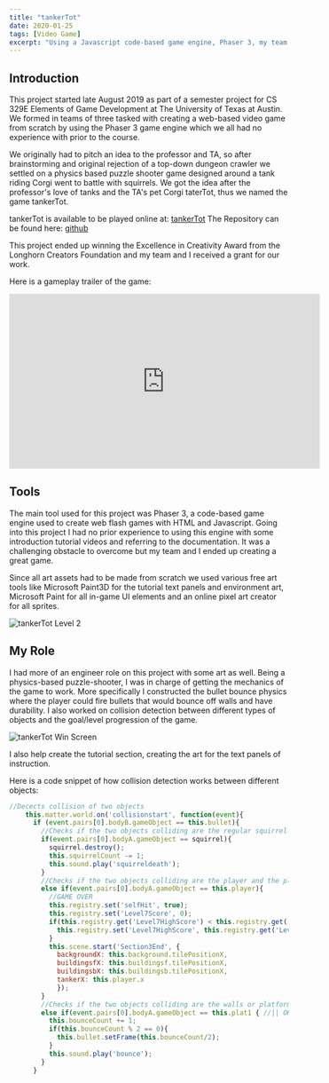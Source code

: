 ```yaml
---
title: "tankerTot"
date: 2020-01-25
tags: [Video Game]
excerpt: "Using a Javascript code-based game engine, Phaser 3, my team and I created a fun and challenging web game that went on to win a local award."
---
```

## Introduction
This project started late August 2019 as part of a semester project for CS 329E
Elements of Game Development at The University of Texas at Austin. We formed in teams of
three tasked with creating a web-based video game from scratch by using the Phaser
3 game engine which we all had no experience with prior to the course.

We originally had to pitch an idea to the professor and TA, so after brainstorming
and original rejection of a top-down dungeon crawler we settled on a physics based
puzzle shooter game designed around a tank riding Corgi went to battle with squirrels.
We got the idea after the professor's love of tanks and the TA's pet Corgi taterTot,
thus we named the game tankerTot.

tankerTot is available to be played online at: [tankerTot](https://basilio0505.itch.io/tankertot)
The Repository can be found here: [github](https://github.com/Basilio0505/tankerTotGame)

This project ended up winning the Excellence in Creativity Award from the Longhorn
Creators Foundation and my team and I received a grant for our work.

Here is a gameplay trailer of the game:
<iframe width="560" height="315" src="https://www.youtube.com/embed/zUASnX3n0Go" frameborder="0" allowfullscreen></iframe>

## Tools
The main tool used for this project was Phaser 3, a code-based game engine used to
create web flash games with HTML and Javascript. Going into this project I had no
prior experience to using this engine with some introduction tutorial videos and referring
to the documentation. It was a challenging obstacle to overcome but my team and I
ended up creating a great game.

Since all art assets had to be made from scratch we used various free art tools like
Microsoft Paint3D for the tutorial text panels and environment art, Microsoft Paint
for all in-game UI elements and an online pixel art creator for all sprites.

<img src="{{ site.url }}{{ site.baseurl }}/assets/images/tankertot/tankerTot-Level2.jpg" alt="tankerTot Level 2">

## My Role
I had more of an engineer role on this project with some art as well. Being a physics-based
puzzle-shooter, I was in charge of getting the mechanics of the game to work. More
specifically I constructed the bullet bounce physics where the player could fire
bullets that would bounce off walls and have durability. I also worked on collision
detection between different types of objects and the goal/level progression of the
game.

<img src="{{ site.url }}{{ site.baseurl }}/assets/images/tankertot/tankerTot-Win.jpg" alt="tankerTot Win Screen">

I also help create the tutorial section, creating the art for the text panels of
instruction.

Here is a code snippet of how collision detection works between different objects:
```javascript
//Decects collision of two objects
    this.matter.world.on('collisionstart', function(event){
      if (event.pairs[0].bodyB.gameObject == this.bullet){
        //Checks if the two objects colliding are the regular squirrel and bullet
        if(event.pairs[0].bodyA.gameObject == squirrel){
          squirrel.destroy();
          this.squirrelCount -= 1;
          this.sound.play('squirreldeath');
        }
        //Checks if the two objects colliding are the player and the player bullet
        else if(event.pairs[0].bodyA.gameObject == this.player){
          //GAME OVER
          this.registry.set('selfHit', true);
          this.registry.set('Level7Score', 0);
          if(this.registry.get('Level7HighScore') < this.registry.get('Level7Score')){
            this.registry.set('Level7HighScore', this.registry.get('Level7Score'));
          }
          this.scene.start('Section3End', {
            backgroundX: this.background.tilePositionX,
            buildingsfX: this.buildingsf.tilePositionX,
            buildingsbX: this.buildingsb.tilePositionX,
            tankerX: this.player.x
            });
        }
        //Checks if the two objects colliding are the walls or platforms and bullet
        else if(event.pairs[0].bodyA.gameObject == this.plat1 { //|| OR ALL OTHER PLATFORMS
          this.bounceCount += 1;
          if(this.bounceCount % 2 == 0){
            this.bullet.setFrame(this.bounceCount/2);
          }
          this.sound.play('bounce');
        }
      }  
```
